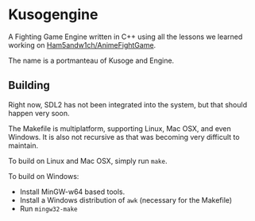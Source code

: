 # Kusogengine

A Fighting Game Engine written in C++ using all the lessons we learned working on
[Ham5andw1ch/AnimeFightGame](https://github.com/Ham5andw1ch/AnimeFightGame).

The name is a portmanteau of Kusoge and Engine.

## Building

Right now, SDL2 has not been integrated into the system, but that should happen very soon.

The Makefile is multiplatform, supporting Linux, Mac OSX, and even Windows. It is also not
recursive as that was becoming very difficult to maintain.

To build on Linux and Mac OSX, simply run `make`.

To build on Windows:
- Install MinGW-w64 based tools.
- Install a Windows distribution of `awk` (necessary for the Makefile)
- Run `mingw32-make`